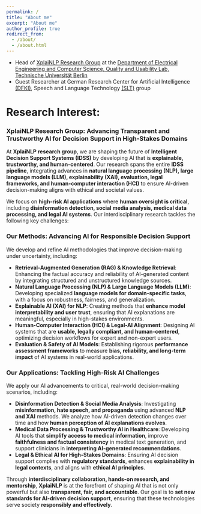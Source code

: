 ```yaml
---
permalink: /
title: "About me"
excerpt: "About me"
author_profile: true
redirect_from: 
  - /about/
  - /about.html
---
```


- Head of [XplaiNLP Research Group](https://www.tu.berlin/qu/forschung/forschungsgruppen/xplainlp) at the [Department of Electrical Engineering and Computer Science, Quality and Usability Lab, Technische Universität Berlin](https://www.qu.tu-berlin.de/menue/qu/parameter/en/)
- Guest Researcher at German Research Center for Artificial Intelligence [(DFKI)](https://www.dfki.de/web/), Speech and Language Technology [(SLT)](https://www.dfki.de/web/forschung/forschungsbereiche/speech-and-language-technology/) group



Research Interest: 
======
### **XplaiNLP Research Group: Advancing Transparent and Trustworthy AI for Decision Support in High-Stakes Domains**

At **XplaiNLP research group**, we are shaping the future of **Intelligent Decision Support Systems (IDSS)** by developing AI that is **explainable, trustworthy, and human-centered**. Our research spans the entire **IDSS pipeline**, integrating advances in **natural language processing (NLP), large language models (LLM), explainability (XAI), evaluation, legal frameworks, and human-computer interaction (HCI)** to ensure AI-driven decision-making aligns with ethical and societal values.

We focus on **high-risk AI applications** where **human oversight is critical**, including **disinformation detection, social media analysis, medical data processing, and legal AI systems**. Our interdisciplinary research tackles the following key challenges:

### **Our Methods: Advancing AI for Responsible Decision Support**

We develop and refine AI methodologies that improve decision-making under uncertainty, including:

- **Retrieval-Augmented Generation (RAG) & Knowledge Retrieval**: Enhancing the factual accuracy and reliability of AI-generated content by integrating structured and unstructured knowledge sources.
- **Natural Language Processing (NLP) & Large Language Models (LLM)**: Developing specialized **language models for domain-specific tasks**, with a focus on robustness, fairness, and generalization.
- **Explainable AI (XAI) for NLP**: Creating methods that **enhance model interpretability and user trust**, ensuring that AI explanations are meaningful, especially in high-stakes environments.
- **Human-Computer Interaction (HCI) & Legal-AI Alignment**: Designing AI systems that are **usable, legally compliant, and human-centered**, optimizing decision workflows for expert and non-expert users.
- **Evaluation & Safety of AI Models**: Establishing rigorous **performance assessment frameworks** to measure **bias, reliability, and long-term impact** of AI systems in real-world applications.

### **Our Applications: Tackling High-Risk AI Challenges**

We apply our AI advancements to critical, real-world decision-making scenarios, including:

- **Disinformation Detection & Social Media Analysis**: Investigating **misinformation, hate speech, and propaganda** using advanced **NLP and XAI** methods. We analyze how AI-driven detection changes over time and how **human perception of AI explanations evolves**.
- **Medical Data Processing & Trustworthy AI in Healthcare**: Developing AI tools that **simplify access to medical information**, improve **faithfulness and factual consistency** in medical text generation, and support clinicians in **interpreting AI-generated recommendations**.
- **Legal & Ethical AI for High-Stakes Domains**: Ensuring AI decision support complies with **regulatory standards**, enhances **explainability in legal contexts**, and aligns with **ethical AI principles**.

Through **interdisciplinary collaboration, hands-on research, and mentorship**, **XplaiNLP** is at the forefront of shaping AI that is not only powerful but also **transparent, fair, and accountable**. Our goal is to **set new standards for AI-driven decision support**, ensuring that these technologies serve society **responsibly and effectively**.
